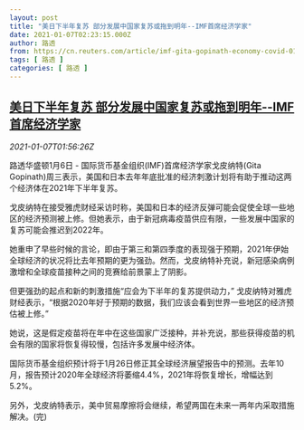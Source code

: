 ```yaml
---
layout: post
title: "美日下半年复苏 部分发展中国家复苏或拖到明年--IMF首席经济学家"
date: 2021-01-07T02:23:15.000Z
author: 路透
from: https://cn.reuters.com/article/imf-gita-gopinath-economy-covid-0107-idCNKBS29C06W
tags: [ 路透 ]
categories: [ 路透 ]
---
```

<!--1609986195000-->
[美日下半年复苏 部分发展中国家复苏或拖到明年--IMF首席经济学家](https://cn.reuters.com/article/imf-gita-gopinath-economy-covid-0107-idCNKBS29C06W)
------

<div>
<div><i>2021-01-07T01:56:26Z</i></div><p>路透华盛顿1月6日 - 国际货币基金组织(IMF)首席经济学家戈皮纳特(Gita Gopinath)周三表示，美国和日本去年年底批准的经济刺激计划将有助于推动这两个经济体在2021年下半年复苏。</p><p>戈皮纳特在接受雅虎财经采访时称，美国和日本的经济反弹可能会促使全球一些地区的经济预测被上修。但她表示，由于新冠病毒疫苗供应有限，一些发展中国家的复苏可能会推迟到2022年。</p><p>她重申了早些时候的言论，即由于第三和第四季度的表现强于预期，2021年伊始全球经济的状况将比去年预期的更为强劲。然而，戈皮纳特补充说，新冠感染病例激增和全球疫苗接种之间的竞赛给前景蒙上了阴影。</p><p>但更强劲的起点和新的刺激措施“应会为下半年的复苏提供动力，” 戈皮纳特对雅虎财经表示，“根据2020年好于预期的数据，我们应该会看到世界一些地区的经济预估被上修。”</p><p>她说，这是假定疫苗将在年中在这些国家广泛接种，并补充说，那些获得疫苗的机会有限的国家将恢复得较慢，包括许多发展中经济体。</p><p>国际货币基金组织预计将于1月26日修正其全球经济展望报告中的预测。去年10月，报告预计2020年全球经济将萎缩4.4%，2021年将恢复增长，增幅达到5.2%。</p><p>另外，戈皮纳特表示，美中贸易摩擦将会继续，希望两国在未来一两年内采取措施解决。(完)</p>
</div>
